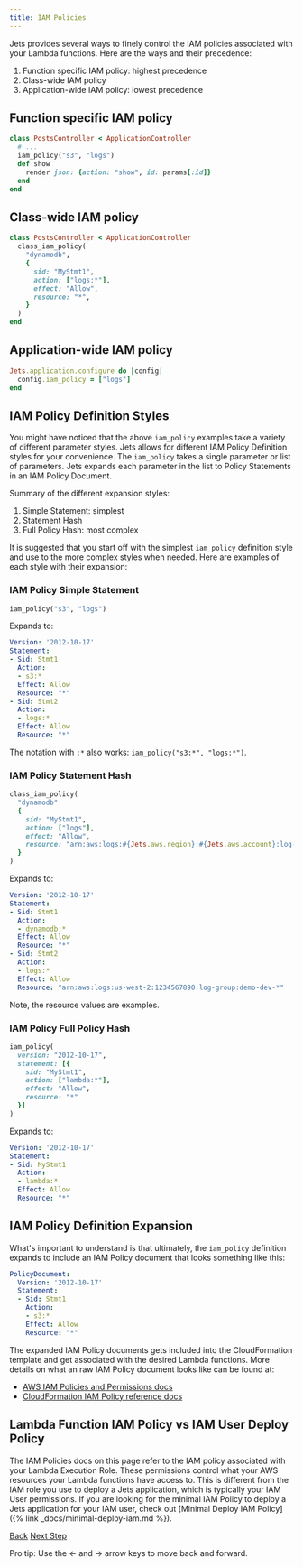 ```yaml
---
title: IAM Policies
---
```


Jets provides several ways to finely control the IAM policies associated with your Lambda functions. Here are the ways and their precedence:

1. Function specific IAM policy: highest precedence
2. Class-wide IAM policy
3. Application-wide IAM policy: lowest precedence

## Function specific IAM policy

```ruby
class PostsController < ApplicationController
  # ...
  iam_policy("s3", "logs")
  def show
    render json: {action: "show", id: params[:id]}
  end
end
```

## Class-wide IAM policy

```ruby
class PostsController < ApplicationController
  class_iam_policy(
    "dynamodb",
    {
      sid: "MyStmt1",
      action: ["logs:*"],
      effect: "Allow",
      resource: "*",
    }
  )
end
```

## Application-wide IAM policy

```ruby
Jets.application.configure do |config|
  config.iam_policy = ["logs"]
end
```

## IAM Policy Definition Styles

You might have noticed that the above `iam_policy` examples take a variety of different parameter styles. Jets allows for different IAM Policy Definition styles for your convenience. The `iam_policy` takes a single parameter or list of parameters.  Jets expands each parameter in the list to Policy Statements in an IAM Policy Document.

Summary of the different expansion styles:

1. Simple Statement: simplest
2. Statement Hash
3. Full Policy Hash: most complex

It is suggested that you start off with the simplest `iam_policy` definition style and use to the more complex styles when needed. Here are examples of each style with their expansion:

### IAM Policy Simple Statement

```ruby
iam_policy("s3", "logs")
```

Expands to:

```yaml
Version: '2012-10-17'
Statement:
- Sid: Stmt1
  Action:
  - s3:*
  Effect: Allow
  Resource: "*"
- Sid: Stmt2
  Action:
  - logs:*
  Effect: Allow
  Resource: "*"
```

The notation with `:*` also works: `iam_policy("s3:*", "logs:*")`.

### IAM Policy Statement Hash

```ruby
class_iam_policy(
  "dynamodb"
  {
    sid: "MyStmt1",
    action: ["logs"],
    effect: "Allow",
    resource: "arn:aws:logs:#{Jets.aws.region}:#{Jets.aws.account}:log-group:#{Jets.config.project_namespace}-*",
  }
)
```

Expands to:

```yaml
Version: '2012-10-17'
Statement:
- Sid: Stmt1
  Action:
  - dynamodb:*
  Effect: Allow
  Resource: "*"
- Sid: Stmt2
  Action:
  - logs:*
  Effect: Allow
  Resource: "arn:aws:logs:us-west-2:1234567890:log-group:demo-dev-*"
```

Note, the resource values are examples.

### IAM Policy Full Policy Hash

```ruby
iam_policy(
  version: "2012-10-17",
  statement: [{
    sid: "MyStmt1",
    action: ["lambda:*"],
    effect: "Allow",
    resource: "*"
  }]
)
```

Expands to:

```yaml
Version: '2012-10-17'
Statement:
- Sid: MyStmt1
  Action:
  - lambda:*
  Effect: Allow
  Resource: "*"
```

## IAM Policy Definition Expansion

What's important to understand is that ultimately, the `iam_policy` definition expands to include an IAM Policy document that looks something like this:

```yaml
PolicyDocument:
  Version: '2012-10-17'
  Statement:
  - Sid: Stmt1
    Action:
    - s3:*
    Effect: Allow
    Resource: "*"
```

The expanded IAM Policy documents gets included into the CloudFormation template and get associated with the desired Lambda functions. More details on what an raw IAM Policy document looks like can be found at:

* [AWS IAM Policies and Permissions docs](https://docs.aws.amazon.com/IAM/latest/UserGuide/access_policies.html#access_policies-json)
* [CloudFormation IAM Policy reference docs](https://docs.aws.amazon.com/AWSCloudFormation/latest/UserGuide/aws-resource-iam-policy.html)

## Lambda Function IAM Policy vs IAM User Deploy Policy

The IAM Policies docs on this page refer to the IAM policy associated with your Lambda Execution Role. These permissions control what your AWS resources your Lambda functions have access to.  This is different from the IAM role you use to deploy a Jets application, which is typically your IAM User permissions. If you are looking for the minimal IAM Policy to deploy a Jets application for your IAM user, check out [Minimal Deploy IAM Policy]({% link _docs/minimal-deploy-iam.md %}).

<a id="prev" class="btn btn-basic" href="{% link _docs/function-properties.md %}">Back</a>
<a id="next" class="btn btn-primary" href="{% link _docs/managed-iam-policies.md %}">Next Step</a>
<p class="keyboard-tip">Pro tip: Use the <- and -> arrow keys to move back and forward.</p>
